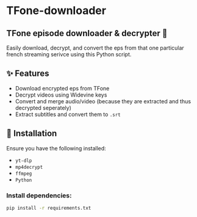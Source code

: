 # TFone-downloader

## TFone episode downloader & decrypter 🎥
Easily download, decrypt, and convert the eps from that one particular french streaming serivce using this Python script.

## ✨ Features
- Download encrypted eps from TFone
- Decrypt videos using Widevine keys
- Convert and merge audio/video (because they are extracted and thus decrypted seperately)
- Extract subtitles and convert them to `.srt`

## 🔧 Installation
Ensure you have the following installed:
- `yt-dlp`
- `mp4decrypt`
- `ffmpeg`
- `Python`

### Install dependencies:
```sh
pip install -r requirements.txt

